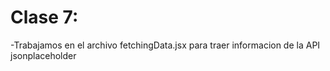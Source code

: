 # Clase 7:

-Trabajamos en el archivo fetchingData.jsx para traer informacion de la API jsonplaceholder
